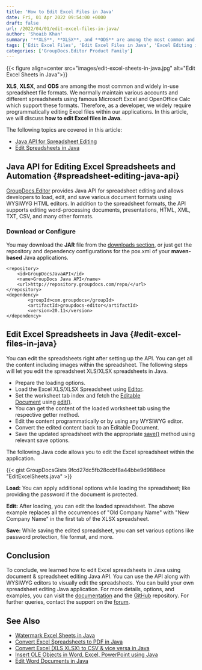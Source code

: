 ```yaml
---
title: 'How to Edit Excel Files in Java'
date: Fri, 01 Apr 2022 09:54:00 +0000
draft: false
url: /2022/04/01/edit-excel-files-in-java/
author: 'Shoaib Khan'
summary: '**XLS**, **XLSX**, and **ODS** are among the most common and widely in-use spreadsheet file formats. We normally maintain various accounts and different spreadsheets using famous Microsoft Excel and OpenOffice Calc which support these formats. Therefore, as a developer, we widely require programmatically editing Excel files within our applications. In this article, we will discuss **how to edit Excel files in Java**.'
tags: ['Edit Excel Files', 'Edit Excel Files in Java', 'Excel Editing in Java', 'Excel Editing Java API']
categories: ['GroupDocs.Editor Product Family']
---
```


{{< figure align=center src="images/edit-excel-sheets-in-java.jpg" alt="Edit Excel Sheets in Java">}}

**XLS**, **XLSX**, and **ODS** are among the most common and widely in-use spreadsheet file formats. We normally maintain various accounts and different spreadsheets using famous Microsoft Excel and OpenOffice Calc which support these formats. Therefore, as a developer, we widely require programmatically editing Excel files within our applications. In this article, we will discuss **how to edit Excel files in Java**.

The following topics are covered in this article:

*   [Java API for Spreadsheet Editing](#spreadsheet-editing-java-api)
*   [Edit Spreadsheets in Java](#edit-excel-files-in-java)

## Java API for Editing Excel Spreadsheets and Automation {#spreadsheet-editing-java-api}

[GroupDocs.Editor](https://products.groupdocs.com/editor/) provides Java API for spreadsheet editing and allows developers to load, edit, and save various document formats using WYSIWYG HTML editors. In addition to the spreadsheet formats, the API supports editing word-processing documents, presentations, HTML, XML, TXT, CSV, and many other formats.

### Download or Configure

You may download the **JAR** file from the [downloads section](https://downloads.groupdocs.com/editor), or just get the repository and dependency configurations for the pox.xml of your **maven-based** Java applications.

```
<repository>
	<id>GroupDocsJavaAPI</id>
	<name>GroupDocs Java API</name>
	<url>http://repository.groupdocs.com/repo/</url>
</repository>
<dependency>
        <groupId>com.groupdocs</groupId>
        <artifactId>groupdocs-editor</artifactId>
        <version>20.11</version> 
</dependency>
```

## Edit Excel Spreadsheets in Java {#edit-excel-files-in-java}

You can edit the spreadsheets right after setting up the API. You can get all the content including images within the spreadsheet. The following steps will let you edit the spreadsheet XLS/XLSX spreadsheets in Java.

*   Prepare the loading options.
*   Load the Excel XLS/XLSX Spreadsheet using [Editor](https://apireference.groupdocs.com/editor/java/com.groupdocs.editor/Editor).
*   Set the worksheet tab index and fetch the [Editable Document](https://apireference.groupdocs.com/editor/java/com.groupdocs.editor/EditableDocument) using [edit()](https://apireference.groupdocs.com/editor/java/com.groupdocs.editor/Editor#edit()).
*   You can get the content of the loaded worksheet tab using the respective getter method.
*   Edit the content programmatically or by using any WYSIWYG editor.
*   Convert the edited content back to an Editable Document.
*   Save the updated spreadsheet with the appropriate [save()](https://apireference.groupdocs.com/editor/java/com.groupdocs.editor/Editor#save(com.groupdocs.editor.EditableDocument,%20java.lang.String,%20com.groupdocs.editor.options.ISaveOptions)) method using relevant save options.

The following Java code allows you to edit the Excel spreadsheet within the application.

{{< gist GroupDocsGists 9fcd27dc5fb28ccbf8a44bbe9d988ece "EditExcelSheets.java" >}}

**Load:** You can apply additional options while loading the spreadsheet; like providing the password if the document is protected.

**Edit:** After loading, you can edit the loaded spreadsheet. The above example replaces all the occurrences of "Old Company Name" with "New Company Name" in the first tab of the XLSX spreadsheet.

**Save:** While saving the edited spreadsheet, you can set various options like password protection, file format, and more.

## Conclusion

To conclude, we learned how to edit Excel spreadsheets in Java using document & spreadsheet editing Java API. You can use the API along with WYSIWYG editors to visually edit the spreadsheets. You can build your own spreadsheet editing Java application. For more details, options, and examples, you can visit the [documentation](https://docs.groupdocs.com/editor/java/) and the [GitHub](https://github.com/groupdocs-editor) repository. For further queries, contact the support on the [forum](https://forum.groupdocs.com/c/assembly).

## See Also

*   [Watermark Excel Sheets in Java](https://blog.groupdocs.com/2021/11/10/watermark-excel-sheets-in-java/)
*   [Convert Excel Spreadsheets to PDF in Java](https://blog.groupdocs.com/2021/11/21/convert-excel-spreadsheets-to-pdf-in-java/)
*   [Convert Excel (XLS XLSX) to CSV & vice versa in Java](https://blog.groupdocs.com/2021/07/31/convert-csv-and-excel-xls-xlsx-in-java/)
*   [Insert OLE Objects in Word, Excel, PowerPoint using Java](https://blog.groupdocs.com/2020/10/19/insert-ole-objects-in-word-excel-powerpoint-with-java/)
*   [Edit Word Documents in Java](https://blog.groupdocs.com/2022/03/30/edit-word-documents-in-java/)




